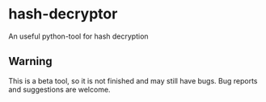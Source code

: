 # hash-decryptor
An useful python-tool for hash decryption
## Warning
This is a beta tool, so it is not finished and may still have bugs.
Bug reports and suggestions are welcome.
